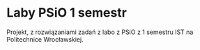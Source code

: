 # Laby PSiO 1 semestr
Projekt, z rozwiązaniami zadań z labo z PSiO z 1 semestru IST na Politechnice Wrocławskiej.
